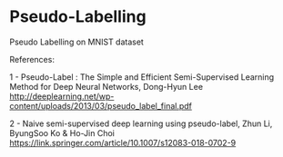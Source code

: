 # Pseudo-Labelling
Pseudo Labelling on MNIST dataset

References:

1 - Pseudo-Label : The Simple and Efficient Semi-Supervised Learning Method for Deep Neural Networks, Dong-Hyun Lee http://deeplearning.net/wp-content/uploads/2013/03/pseudo_label_final.pdf

2 - Naive semi-supervised deep learning using pseudo-label, Zhun Li, ByungSoo Ko & Ho-Jin Choi https://link.springer.com/article/10.1007/s12083-018-0702-9
